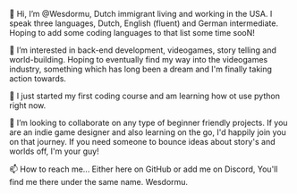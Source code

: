 👋 Hi, I’m @Wesdormu, Dutch immigrant living and working in the USA.
I speak three languages, Dutch, English (fluent) and German intermediate.
Hoping to add some coding languages to that list some time sooN!

👀 I’m interested in back-end development, videogames, story telling and world-building.
Hoping to eventually find my way into the videogames industry, something which has long been a dream and I'm finally taking action towards.
 
🌱 I just started my first coding course and am learning how ot use python right now.
 
💞️ I’m looking to collaborate on any type of beginner friendly projects.
If you are an indie game designer and also learning on the go, I'd happily join you on that journey.
If you need someone to bounce ideas about story's and worlds off, I'm your guy!
 
📫 How to reach me...
Either here on GitHub or add me on Discord, You'll find me there under the same name. Wesdormu.

